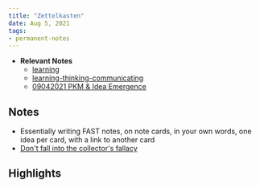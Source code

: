 ```yaml
---
title: "Zettelkasten"
date: Aug 5, 2021
tags:
- permanent-notes
---
```


- **Relevant Notes**
	- [learning](content/moc/learning.md)
	- [learning-thinking-communicating](content/moc/learning-thinking-communicating.md)
	- [09042021 PKM & Idea Emergence](chloe-lyt/lyt-notes/09042021%20PKM%20&%20Idea%20Emergence.md)


## Notes
- Essentially writing FAST notes, on note cards, in your own words, one idea per card, with a link to another card
- [Don't fall into the collector's fallacy](notes/collector-fallacy.md)

## Highlights